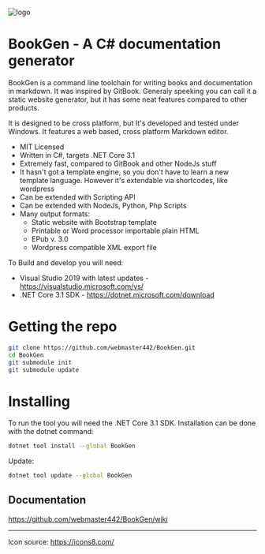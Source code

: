 ![logo](https://raw.githubusercontent.com/wiki/webmaster442/BookGen/img/logo.png)

# BookGen - A C# documentation generator

BookGen is a command line toolchain for writing books and documentation in markdown. It was inspired by GitBook. Generaly speeking you can call it a static website generator, but it has some neat features compared to other products.

It is designed to be cross platform, but It's developed and tested under Windows. It features a web based, cross platform Markdown editor.

* MIT Licensed
* Written in C#, targets .NET Core 3.1
* Extremely fast, compared to GitBook and other NodeJs stuff
* It hasn't got a template engine, so you don't have to learn a new template language. However it's extendable via shortcodes, like wordpress
* Can be extended with Scripting API
* Can be extended with NodeJs, Python, Php Scripts
* Many output formats: 
    * Static website with Bootstrap template
    * Printable or Word processor importable plain HTML
    * EPub v. 3.0
    * Wordpress compatible XML export file

To Build and develop you will need:
* Visual Studio 2019 with latest updates - https://visualstudio.microsoft.com/vs/
* .NET Core 3.1 SDK - https://dotnet.microsoft.com/download

# Getting the repo

```bash
git clone https://github.com/webmaster442/BookGen.git
cd BookGen
git submodule init
git submodule update
```

# Installing

To run the tool you will need the .NET Core 3.1 SDK. Installation can be done with the dotnet command:

```bash
dotnet tool install --global BookGen
```

Update:

```bash
dotnet tool update --global BookGen
```

## Documentation

https://github.com/webmaster442/BookGen/wiki

---
Icon source: https://icons8.com/
